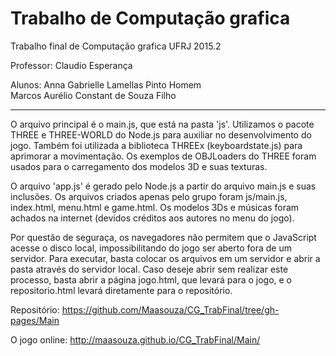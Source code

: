 # Trabalho de Computação grafica 
Trabalho final de Computação grafica UFRJ 2015.2

Professor:
Claudio Esperança 

Alunos: 
Anna Gabrielle Lamellas Pinto Homem     
Marcos Aurélio Constant de Souza Filho  

----------------------------------------------------------------------------------------
O arquivo principal é o main.js, que está na pasta 'js'. 
Utilizamos o pacote THREE e THREE-WORLD do Node.js para auxiliar no desenvolvimento do jogo. Também foi utilizada a biblioteca THREEx (keyboardstate.js) para aprimorar a movimentação. Os exemplos de OBJLoaders do THREE foram usados para o carregamento dos modelos 3D e suas texturas. 

O arquivo 'app.js' é gerado pelo Node.js a partir do arquivo main.js e suas inclusões. 
Os arquivos criados apenas pelo grupo foram js/main.js, index.html, menu.html e game.html.
Os modelos 3Ds e músicas foram achados na internet (devidos créditos aos autores no menu do jogo). 

Por questão de seguraça, os navegadores não permitem que o JavaScript acesse o disco local, impossibilitando do jogo ser aberto fora de um servidor. Para executar, basta colocar os arquivos em um servidor e abrir a pasta através do servidor local. 
Caso deseje abrir sem realizar este processo, basta abrir a página jogo.html, que levará para o jogo, e o repositorio.html levará diretamente para o repositório.  


Repositório: https://github.com/Maasouza/CG_TrabFinal/tree/gh-pages/Main

O jogo online: http://maasouza.github.io/CG_TrabFinal/Main/

